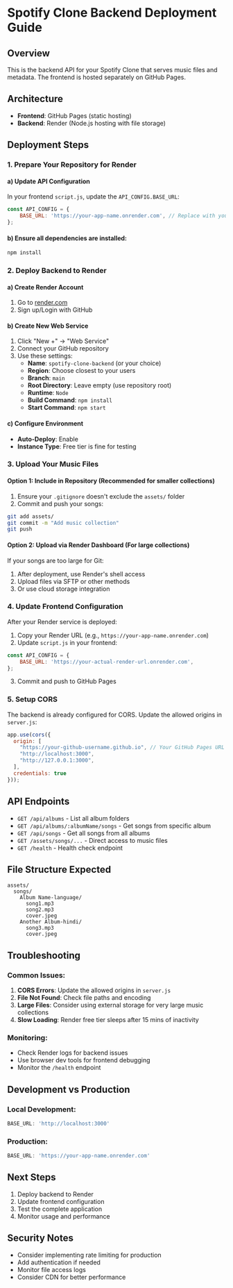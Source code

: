 # Spotify Clone Backend Deployment Guide

## Overview
This is the backend API for your Spotify Clone that serves music files and metadata. The frontend is hosted separately on GitHub Pages.

## Architecture
- **Frontend**: GitHub Pages (static hosting)
- **Backend**: Render (Node.js hosting with file storage)

## Deployment Steps

### 1. Prepare Your Repository for Render

#### a) Update API Configuration
In your frontend `script.js`, update the `API_CONFIG.BASE_URL`:
```javascript
const API_CONFIG = {
    BASE_URL: 'https://your-app-name.onrender.com', // Replace with your actual Render URL
};
```

#### b) Ensure all dependencies are installed:
```bash
npm install
```

### 2. Deploy Backend to Render

#### a) Create Render Account
1. Go to [render.com](https://render.com)
2. Sign up/Login with GitHub

#### b) Create New Web Service
1. Click "New +" → "Web Service"
2. Connect your GitHub repository
3. Use these settings:
   - **Name**: `spotify-clone-backend` (or your choice)
   - **Region**: Choose closest to your users
   - **Branch**: `main`
   - **Root Directory**: Leave empty (use repository root)
   - **Runtime**: `Node`
   - **Build Command**: `npm install`
   - **Start Command**: `npm start`

#### c) Configure Environment
- **Auto-Deploy**: Enable
- **Instance Type**: Free tier is fine for testing

### 3. Upload Your Music Files

#### Option 1: Include in Repository (Recommended for smaller collections)
1. Ensure your `.gitignore` doesn't exclude the `assets/` folder
2. Commit and push your songs:
```bash
git add assets/
git commit -m "Add music collection"
git push
```

#### Option 2: Upload via Render Dashboard (For large collections)
If your songs are too large for Git:
1. After deployment, use Render's shell access
2. Upload files via SFTP or other methods
3. Or use cloud storage integration

### 4. Update Frontend Configuration

After your Render service is deployed:

1. Copy your Render URL (e.g., `https://your-app-name.onrender.com`)
2. Update `script.js` in your frontend:
```javascript
const API_CONFIG = {
    BASE_URL: 'https://your-actual-render-url.onrender.com',
};
```
3. Commit and push to GitHub Pages

### 5. Setup CORS

The backend is already configured for CORS. Update the allowed origins in `server.js`:
```javascript
app.use(cors({
  origin: [
    "https://your-github-username.github.io", // Your GitHub Pages URL
    "http://localhost:3000",
    "http://127.0.0.1:3000",
  ],
  credentials: true
}));
```

## API Endpoints

- `GET /api/albums` - List all album folders
- `GET /api/albums/:albumName/songs` - Get songs from specific album
- `GET /api/songs` - Get all songs from all albums
- `GET /assets/songs/...` - Direct access to music files
- `GET /health` - Health check endpoint

## File Structure Expected

```
assets/
  songs/
    Album Name-language/
      song1.mp3
      song2.mp3
      cover.jpeg
    Another Album-hindi/
      song3.mp3
      cover.jpeg
```

## Troubleshooting

### Common Issues:

1. **CORS Errors**: Update the allowed origins in `server.js`
2. **File Not Found**: Check file paths and encoding
3. **Large Files**: Consider using external storage for very large music collections
4. **Slow Loading**: Render free tier sleeps after 15 mins of inactivity

### Monitoring:
- Check Render logs for backend issues
- Use browser dev tools for frontend debugging
- Monitor the `/health` endpoint

## Development vs Production

### Local Development:
```javascript
BASE_URL: 'http://localhost:3000'
```

### Production:
```javascript
BASE_URL: 'https://your-app-name.onrender.com'
```

## Next Steps

1. Deploy backend to Render
2. Update frontend configuration
3. Test the complete application
4. Monitor usage and performance

## Security Notes

- Consider implementing rate limiting for production
- Add authentication if needed
- Monitor file access logs
- Consider CDN for better performance
